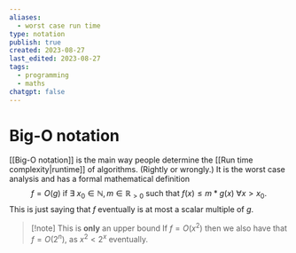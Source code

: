 ```yaml
---
aliases:
  - worst case run time
type: notation
publish: true
created: 2023-08-27
last_edited: 2023-08-27
tags:
  - programming
  - maths
chatgpt: false
---
```

# Big-O notation

[[Big-O notation]] is the main way people determine the [[Run time complexity|runtime]] of algorithms. (Rightly or wrongly.) It is the worst case analysis and has a formal mathematical definition
$$ f = O(g) \mbox{ if } \exists \ x_0 \in \mathbb{N}, m \in \mathbb{R}_{>0} \mbox{ such that } f(x) \leq m \ast g(x)\ \forall x > x_0.$$
This is just saying that $f$ eventually is at most a scalar multiple of $g$.

> [!note] This is **only** an upper bound
> If $f = O(x^2)$ then we also have that $f = O(2^n)$, as $x^2 < 2^x$ eventually.
> 